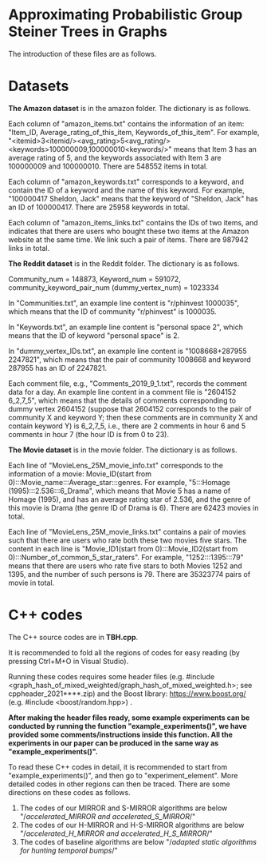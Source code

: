 # Approximating Probabilistic Group Steiner Trees in Graphs

The introduction of these files are as follows. 


# Datasets

<b>The Amazon dataset</b> is in the amazon folder. The dictionary is as follows.

Each column of "amazon_items.txt" contains the information of an item: "Item_ID, Average_rating_of_this_item, Keywords_of_this_item". For example, "\<itemid\>3\<itemid\/>\<avg_rating\>5\<avg_rating\/>\<keywords\>100000009,100000010\<keywords\/>" means that Item 3 has an average rating of 5, and the keywords associated with Item 3 are 100000009 and 100000010. There are 548552 items in total.

Each column of "amazon_keywords.txt" corresponds to a keyword, and contain the ID of a keyword and the name of this keyword. For example, "100000417	Sheldon, Jack" means that the keyword of "Sheldon, Jack" has an ID of 100000417. There are 25958 keywords in total.

Each column of "amazon_items_links.txt" contains the IDs of two items, and indicates that there are users who bought these two items at the Amazon website at the same time. We link such a pair of items. There are 987942 links in total.



<b>The Reddit dataset</b> is in the Reddit folder. The dictionary is as follows.

Community_num = 148873, Keyword_num = 591072, community_keyword_pair_num (dummy_vertex_num) = 1023334

In "Communities.txt", an example line content is "r/phinvest	1000035", 
which means that the ID of community "r/phinvest" is 1000035.

In "Keywords.txt", an example line content is "personal space	2", 
which means that the ID of keyword "personal space" is 2.

In "dummy_vertex_IDs.txt", an example line content is "1008668+287955	2247821", 
which means that the pair of community 1008668 and keyword 287955 has an ID of 2247821.


Each comment file, e.g., "Comments_2019_9_1.txt",  records the comment data for a day.
An example line content in a comment file is "2604152	6_2,7_5", 
which means that the details of comments corresponding to dummy vertex 2604152 (suppose that 2604152 corresponds to 
the pair of community X and keyword Y; then these comments are in community X and contain keyword Y) is 6_2,7_5,
i.e., there are 2 comments in hour 6 and 5 comments in hour 7 (the hour ID is from 0 to 23).




<b>The Movie dataset</b> is in the movie folder. The dictionary is as follows.

Each line of "MovieLens_25M_movie_info.txt" corresponds to the information of a movie: Movie_ID(start from 0):::Movie_name:::Average_star:::genres. For example, "5:::Homage (1995):::2.536:::6_Drama", which means that Movie 5 has a name of Homage (1995), and has an average rating star of 2.536, and the genre of this movie is Drama (the genre ID of Drama is 6). There are 62423 movies in total.

Each line of "MovieLens_25M_movie_links.txt" contains a pair of movies such that there are users who rate both these two movies five stars. The content in each line is "Movie_ID1(start from 0):::Movie_ID2(start from 0):::Number_of_common_5_star_raters". For example, "1252:::1395:::79" means that there are users who rate five stars to both Movies 1252 and 1395, and the number of such persons is 79. There are 35323774 pairs of movie in total.




# C++ codes 

The C++ source codes are in <b>TBH.cpp</b>. 

It is recommended to fold all the regions of codes for easy reading (by pressing Ctrl+M+O in Visual Studio). 

Running these codes requires some header files (e.g. #include <graph_hash_of_mixed_weighted/graph_hash_of_mixed_weighted.h>; see cppheader_2021****.zip) and the Boost library: https://www.boost.org/ (e.g. #include <boost/random.hpp>) . 

<b>After making the header files ready, some example experiments can be conducted by running the function "example_experiments()", we have provided some comments/instructions inside this function. All the experiments in our paper can be produced in the same way as "example_experiments()".</b>

To read these C++ codes in detail, it is recommended to start from "example_experiments()", and then go to "experiment_element". More detailed codes in other regions can then be traced. There are some directions on these codes as follows. 

1) The codes of our MIRROR and S-MIRROR algorithms are below "/*accelerated_MIRROR and accelerated_S_MIRROR*/"
2) The codes of our H-MIRROR and H-S-MIRROR algorithms are below "/*accelerated_H_MIRROR and accelerated_H_S_MIRROR*/"
3) The codes of baseline algorithms are below "/*adapted static algorithms for hunting temporal bumps*/"

